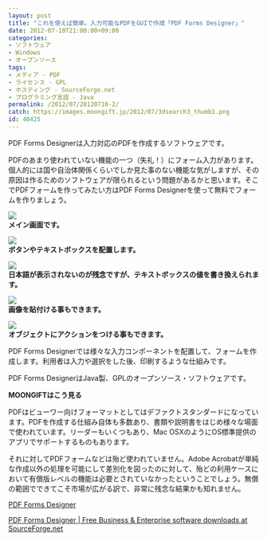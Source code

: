 ```yaml
---
layout: post
title: "これを使えば簡単。入力可能なPDFをGUIで作成「PDF Forms Designer」"
date: 2012-07-10T21:00:00+09:00
categories:
- ソフトウェア
- Windows
- オープンソース
tags: 
- メディア - PDF
- ライセンス - GPL
- ホスティング - SourceForge.net
- プログラミング言語 - Java
permalink: /2012/07/20120710-2/
catch: https://images.moongift.jp/2012/07/3dsearch3_thumb1.png
id: 40425
---
```

PDF Forms Designerは入力対応のPDFを作成するソフトウェアです。

  

PDFのあまり使われていない機能の一つ（失礼！）にフォーム入力があります。個人的には国や自治体関係くらいでしか見た事のない機能な気がしますが、その原因は作るためのソフトウェアが限られるという問題があるかと思います。そこでPDFフォームを作ってみたい方はPDF Forms Designerを使って無料でフォームを作りましょう。

  

[![](https://images.moongift.jp/2012/07/3dsearch1_thumb1.png)](https://images.moongift.jp/2012/07/3dsearch15.png)  
**メイン画面です。**

  

[![](https://images.moongift.jp/2012/07/3dsearch2_thumb1.png)](https://images.moongift.jp/2012/07/3dsearch21.png)  
**ボタンやテキストボックスを配置します。**

  

[![](https://images.moongift.jp/2012/07/3dsearch3_thumb1.png)](https://images.moongift.jp/2012/07/3dsearch31.png)  
**日本語が表示されないのが残念ですが、テキストボックスの値を書き換えられます。**

  

[![](https://images.moongift.jp/2012/07/3dsearch4_thumb1.png)](https://images.moongift.jp/2012/07/3dsearch41.png)  
**画像を貼付ける事もできます。**

  

[![](https://images.moongift.jp/2012/07/3dsearch5_thumb1.png)](https://images.moongift.jp/2012/07/3dsearch51.png)  
**オブジェクトにアクションをつける事もできます。**

  

PDF Forms Designerでは様々な入力コンポーネントを配置して、フォームを作成します。利用者は入力や選択をした後、印刷するような仕組みです。

  

PDF Forms DesignerはJava製、GPLのオープンソース・ソフトウェアです。

  
  
  

**MOONGIFTはこう見る**

  

PDFはビューワー向けフォーマットとしてはデファクトスタンダードになっています。PDFを作成する仕組み自体も多数あり、書類や説明書をはじめ様々な場面で使われています。リーダーもいくつもあり、Mac OSXのようにOS標準提供のアプリでサポートするものもあります。

  

それに対してPDFフォームなどは殆ど使われていません。Adobe Acrobatが単純な作成以外の処理を可能にして差別化を図ったのに対して、殆どの利用ケースにおいて有償版レベルの機能は必要とされていなかったということでしょう。無償の範囲でできてこそ市場が広がる訳で、非常に残念な結果かも知れません。

  

[PDF Forms Designer](http://pdfformsdesigne.sourceforge.net/)

  

[PDF Forms Designer | Free Business & Enterprise software downloads at SourceForge.net](http://sourceforge.net/projects/pdfformsdesigne/)

